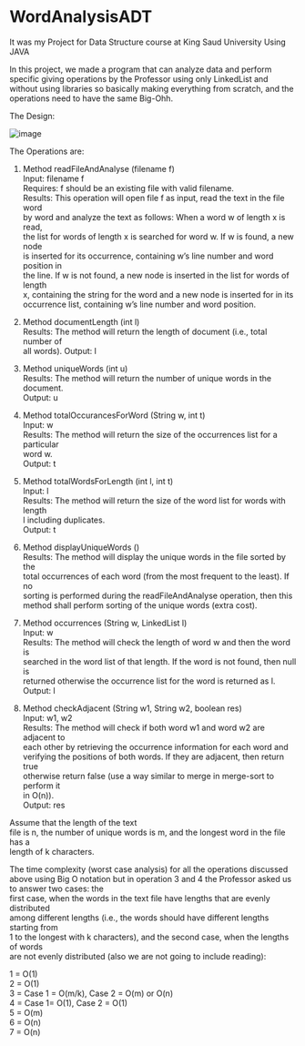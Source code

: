 # WordAnalysisADT
It was my Project for Data Structure course at King Saud University Using JAVA

In this project, we made a program that can analyze data and perform specific giving operations by the Professor using only LinkedList and without using libraries so basically making everything from scratch, and the operations need to have the same Big-Ohh. 

The Design:

  ![image](https://user-images.githubusercontent.com/72312883/204819036-fd8be949-34f2-43a8-bb59-68762052fd79.png)




The Operations are:
  1. Method readFileAndAnalyse (filename f)                                             
    Input: filename f                                    
    Requires: f should be an existing file with valid filename.                                    
    Results: This operation will open file f as input, read the text in the file word                                    
    by word and analyze the text as follows: When a word w of length x is read,                                    
    the list for words of length x is searched for word w. If w is found, a new node                                    
    is inserted for its occurrence, containing w’s line number and word position in                                    
    the line. If w is not found, a new node is inserted in the list for words of length                                    
    x, containing the string for the word and a new node is inserted for in its                                    
    occurrence list, containing w’s line number and word position.                                    
  
  2. Method documentLength (int l)                                    
    Results: The method will return the length of document (i.e., total number of                                    
    all words).
    Output: l
  
  3. Method uniqueWords (int u)                                    
    Results: The method will return the number of unique words in the document.                                    
    Output: u                                    
    
  4. Method totalOccurancesForWord (String w, int t)                                    
    Input: w                                    
    Results: The method will return the size of the occurrences list for a particular                                    
    word w.                                                                                                                                                
    Output: t                                                                                                           
    
  5. Method totalWordsForLength (int l, int t)                                                                        
    Input: l                                                                                                                                                
    Results: The method will return the size of the word list for words with length                                                                        
    l including duplicates.                                                                        
    Output: t                                                                        
                                        
  6. Method displayUniqueWords ()                                                                                                            
    Results: The method will display the unique words in the file sorted by the                                    
    total occurrences of each word (from the most frequent to the least). If no                                    
    sorting is performed during the readFileAndAnalyse operation, then this                                    
    method shall perform sorting of the unique words (extra cost).                                    
    
  7. Method occurrences (String w, LinkedList<WordOccurence> l)                                    
    Input: w                                    
    Results: The method will check the length of word w and then the word is                                    
    searched in the word list of that length. If the word is not found, then null is                                    
    returned otherwise the occurrence list for the word is returned as l.                                    
    Output: l                                    
    
  8. Method checkAdjacent (String w1, String w2, boolean res)                                    
    Input: w1, w2                                    
    Results: The method will check if both word w1 and word w2 are adjacent to                                    
    each other by retrieving the occurrence information for each word and                                    
    verifying the positions of both words. If they are adjacent, then return true                                    
    otherwise return false (use a way similar to merge in merge-sort to perform it                                    
    in O(n)).                                    
    Output: res                                    
    


Assume that the length of the text                                    
file is n, the number of unique words is m, and the longest word in the file has a                                    
length of k characters.                                    

The time complexity (worst case analysis) for all the operations discussed                                                                        
above using Big O notation but in operation 3 and 4 the Professor asked us to answer two cases: the                                    
first case, when the words in the text file have lengths that are evenly distributed                                    
among different lengths (i.e., the words should have different lengths starting from                                    
1 to the longest with k characters), and the second case, when the lengths of words                                    
are not evenly distributed (also we are not going to include reading):                                    

  1 = O(1)                                                                         
  2 = O(1)                                                                        
  3 = Case 1 = O(m/k), Case 2 = O(m) or O(n)                                                                        
  4 = Case 1= O(1), Case 2 = O(1)                                                                         
  5 = O(m)                                                                        
  6 = O(n)                                                                        
  7 = O(n)                                                                        
  
